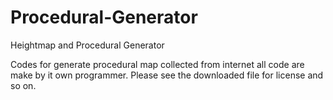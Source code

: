 # Procedural-Generator
Heightmap and Procedural Generator 

Codes for generate procedural map collected from internet 
all code are make by it own programmer.
Please see the downloaded file for license and so on.
